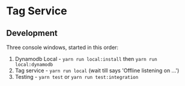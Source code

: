 # Tag Service

## Development

Three console windows, started in this order:

1.  Dynamodb Local - `yarn run local:install` then `yarn run local:dynamodb`
1.  Tag service - `yarn run local` (wait till says 'Offline listening on ...')
1.  Testing - `yarn test` or `yarn run test:integration`
